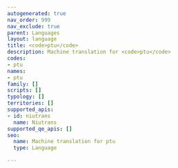 ```yaml
---
autogenerated: true
nav_order: 999
nav_exclude: true
parent: Languages
layout: language
title: <code>ptu</code>
description: Machine translation for <code>ptu</code>
codes:
- ptu
names:
- ptu
family: []
scripts: []
typology: []
territories: []
supported_apis:
- id: niutrans
  name: Niutrans
supported_qe_apis: []
seo:
  name: Machine translation for ptu
  type: Language

---
```


